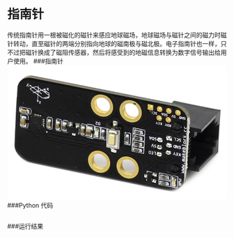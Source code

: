 # 指南针

传统指南针用一根被磁化的磁针来感应地球磁场，地球磁场与磁针之间的磁力时磁针转动，直至磁针的两端分别指向地球的磁南极与磁北极。电子指南针也一样，只不过把磁针换成了磁阻传感器，然后将感受到的地磁信息转换为数字信号输出给用户使用。
###指南针
![compass](compass.jpg)
###Python 代码
```

```
###运行结果